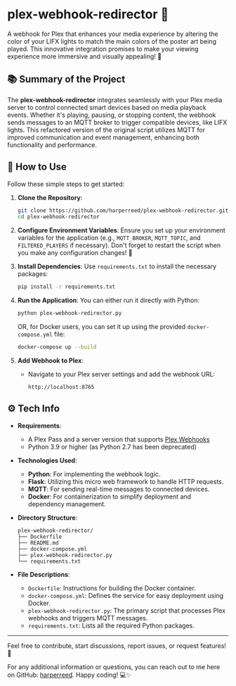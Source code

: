 # plex-webhook-redirector 🚀

A webhook for Plex that enhances your media experience by altering the color of your LIFX lights to match the main colors of the poster art being played. This innovative integration promises to make your viewing experience more immersive and visually appealing! 🎉

## 📚 Summary of the Project

The **plex-webhook-redirector** integrates seamlessly with your Plex media server to control connected smart devices based on media playback events. Whether it's playing, pausing, or stopping content, the webhook sends messages to an MQTT broker to trigger compatible devices, like LIFX lights. This refactored version of the original script utilizes MQTT for improved communication and event management, enhancing both functionality and performance.

## 🌟 How to Use

Follow these simple steps to get started:

1. **Clone the Repository**:
   ```bash
   git clone https://github.com/harperreed/plex-webhook-redirector.git
   cd plex-webhook-redirector
   ```

2. **Configure Environment Variables**:
   Ensure you set up your environment variables for the application (e.g., `MQTT_BROKER`, `MQTT_TOPIC`, and `FILTERED_PLAYERS` if necessary). Don't forget to restart the script when you make any configuration changes! 🔧

3. **Install Dependencies**:
   Use `requirements.txt` to install the necessary packages:
   ```bash
   pip install -r requirements.txt
   ```

4. **Run the Application**:
   You can either run it directly with Python:
   ```bash
   python plex-webhook-redirector.py
   ```
   OR, for Docker users, you can set it up using the provided `docker-compose.yml` file:
   ```bash
   docker-compose up --build
   ```

5. **Add Webhook to Plex**:
   - Navigate to your Plex server settings and add the webhook URL:
     ```
     http://localhost:8765
     ```

## ⚙️ Tech Info

- **Requirements**:
  - A Plex Pass and a server version that supports [Plex Webhooks](https://support.plex.tv/hc/en-us/articles/115002267687-Webhooks)
  - Python 3.9 or higher (as Python 2.7 has been deprecated)

- **Technologies Used**:
  - **Python**: For implementing the webhook logic.
  - **Flask**: Utilizing this micro web framework to handle HTTP requests.
  - **MQTT**: For sending real-time messages to connected devices.
  - **Docker**: For containerization to simplify deployment and dependency management.

- **Directory Structure**:
  ```
  plex-webhook-redirector/
  ├── Dockerfile
  ├── README.md
  ├── docker-compose.yml
  ├── plex-webhook-redirector.py
  └── requirements.txt
  ```

- **File Descriptions**:
  - `Dockerfile`: Instructions for building the Docker container.
  - `docker-compose.yml`: Defines the service for easy deployment using Docker.
  - `plex-webhook-redirector.py`: The primary script that processes Plex webhooks and triggers MQTT messages.
  - `requirements.txt`: Lists all the required Python packages.

---

Feel free to contribute, start discussions, report issues, or request features! 🌈 

For any additional information or questions, you can reach out to me here on GitHub: [harperreed](https://github.com/harperreed). Happy coding! 💻✨
